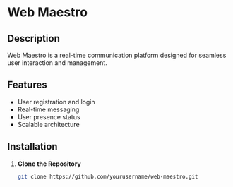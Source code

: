 # Web Maestro

## Description

Web Maestro is a real-time communication platform designed for seamless user interaction and management.

## Features

- User registration and login
- Real-time messaging
- User presence status
- Scalable architecture

## Installation

1. **Clone the Repository**

   ```bash
   git clone https://github.com/yourusername/web-maestro.git
